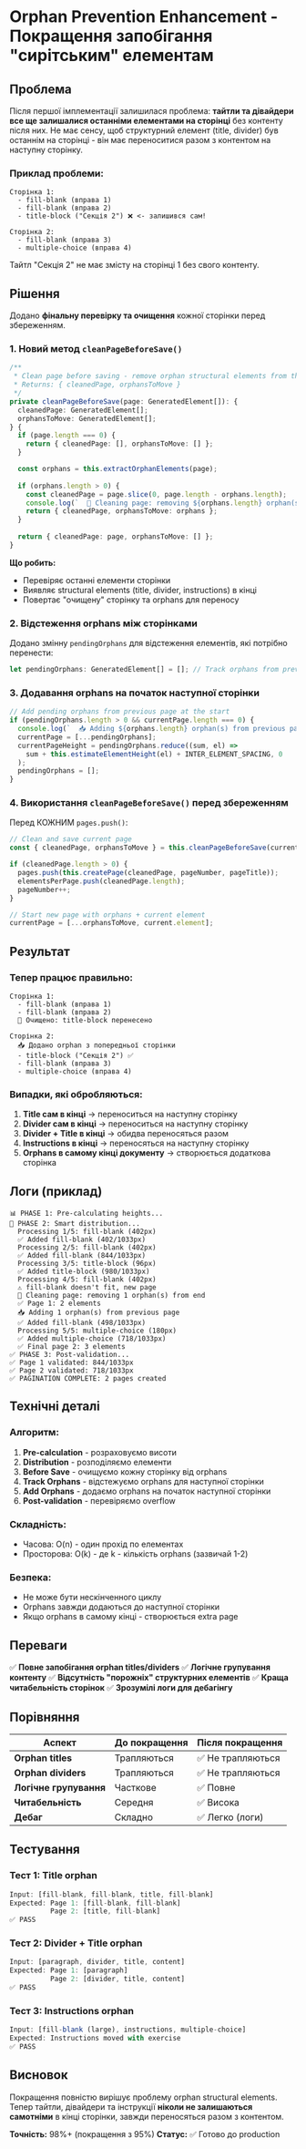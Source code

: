 # Orphan Prevention Enhancement - Покращення запобігання "сирітським" елементам

## Проблема

Після першої імплементації залишилася проблема: **тайтли та дівайдери все ще залишалися останніми елементами на сторінці** без контенту після них. Не має сенсу, щоб структурний елемент (title, divider) був останнім на сторінці - він має переноситися разом з контентом на наступну сторінку.

### Приклад проблеми:
```
Сторінка 1:
  - fill-blank (вправа 1)
  - fill-blank (вправа 2)
  - title-block ("Секція 2") ❌ <- залишився сам!

Сторінка 2:
  - fill-blank (вправа 3)
  - multiple-choice (вправа 4)
```

Тайтл "Секція 2" не має змісту на сторінці 1 без свого контенту.

## Рішення

Додано **фінальну перевірку та очищення** кожної сторінки перед збереженням.

### 1. Новий метод `cleanPageBeforeSave()`

```typescript
/**
 * Clean page before saving - remove orphan structural elements from the end
 * Returns: { cleanedPage, orphansToMove }
 */
private cleanPageBeforeSave(page: GeneratedElement[]): {
  cleanedPage: GeneratedElement[];
  orphansToMove: GeneratedElement[];
} {
  if (page.length === 0) {
    return { cleanedPage: [], orphansToMove: [] };
  }

  const orphans = this.extractOrphanElements(page);
  
  if (orphans.length > 0) {
    const cleanedPage = page.slice(0, page.length - orphans.length);
    console.log(`  🧹 Cleaning page: removing ${orphans.length} orphan(s) from end`);
    return { cleanedPage, orphansToMove: orphans };
  }
  
  return { cleanedPage: page, orphansToMove: [] };
}
```

**Що робить:**
- Перевіряє останні елементи сторінки
- Виявляє structural elements (title, divider, instructions) в кінці
- Повертає "очищену" сторінку та orphans для переносу

### 2. Відстеження orphans між сторінками

Додано змінну `pendingOrphans` для відстеження елементів, які потрібно перенести:

```typescript
let pendingOrphans: GeneratedElement[] = []; // Track orphans from previous page
```

### 3. Додавання orphans на початок наступної сторінки

```typescript
// Add pending orphans from previous page at the start
if (pendingOrphans.length > 0 && currentPage.length === 0) {
  console.log(`  📥 Adding ${orphans.length} orphan(s) from previous page`);
  currentPage = [...pendingOrphans];
  currentPageHeight = pendingOrphans.reduce((sum, el) => 
    sum + this.estimateElementHeight(el) + INTER_ELEMENT_SPACING, 0
  );
  pendingOrphans = [];
}
```

### 4. Використання `cleanPageBeforeSave()` перед збереженням

Перед КОЖНИМ `pages.push()`:

```typescript
// Clean and save current page
const { cleanedPage, orphansToMove } = this.cleanPageBeforeSave(currentPage);

if (cleanedPage.length > 0) {
  pages.push(this.createPage(cleanedPage, pageNumber, pageTitle));
  elementsPerPage.push(cleanedPage.length);
  pageNumber++;
}

// Start new page with orphans + current element
currentPage = [...orphansToMove, current.element];
```

## Результат

### Тепер працює правильно:
```
Сторінка 1:
  - fill-blank (вправа 1)
  - fill-blank (вправа 2)
  🧹 Очищено: title-block перенесено

Сторінка 2:
  📥 Додано orphan з попередньої сторінки
  - title-block ("Секція 2") ✅
  - fill-blank (вправа 3)
  - multiple-choice (вправа 4)
```

### Випадки, які обробляються:

1. **Title сам в кінці** → переноситься на наступну сторінку
2. **Divider сам в кінці** → переноситься на наступну сторінку
3. **Divider + Title в кінці** → обидва переносяться разом
4. **Instructions в кінці** → переносяться на наступну сторінку
5. **Orphans в самому кінці документу** → створюється додаткова сторінка

## Логи (приклад)

```
📊 PHASE 1: Pre-calculating heights...
📄 PHASE 2: Smart distribution...
  Processing 1/5: fill-blank (402px)
  ✅ Added fill-blank (402/1033px)
  Processing 2/5: fill-blank (402px)
  ✅ Added fill-blank (844/1033px)
  Processing 3/5: title-block (96px)
  ✅ Added title-block (980/1033px)
  Processing 4/5: fill-blank (402px)
  ⚠️ fill-blank doesn't fit, new page
  🧹 Cleaning page: removing 1 orphan(s) from end
  ✅ Page 1: 2 elements
  📥 Adding 1 orphan(s) from previous page
  ✅ Added fill-blank (498/1033px)
  Processing 5/5: multiple-choice (180px)
  ✅ Added multiple-choice (718/1033px)
  ✅ Final page 2: 3 elements
✅ PHASE 3: Post-validation...
✅ Page 1 validated: 844/1033px
✅ Page 2 validated: 718/1033px
✅ PAGINATION COMPLETE: 2 pages created
```

## Технічні деталі

### Алгоритм:
1. **Pre-calculation** - розраховуємо висоти
2. **Distribution** - розподіляємо елементи
3. **Before Save** - очищуємо кожну сторінку від orphans
4. **Track Orphans** - відстежуємо orphans для наступної сторінки
5. **Add Orphans** - додаємо orphans на початок наступної сторінки
6. **Post-validation** - перевіряємо overflow

### Складність:
- Часова: O(n) - один прохід по елементах
- Просторова: O(k) - де k - кількість orphans (зазвичай 1-2)

### Безпека:
- Не може бути нескінченного циклу
- Orphans завжди додаються до наступної сторінки
- Якщо orphans в самому кінці - створюється extra page

## Переваги

✅ **Повне запобігання orphan titles/dividers**
✅ **Логічне групування контенту**
✅ **Відсутність "порожніх" структурних елементів**
✅ **Краща читабельність сторінок**
✅ **Зрозумілі логи для дебагінгу**

## Порівняння

| Аспект | До покращення | Після покращення |
|--------|---------------|------------------|
| **Orphan titles** | Трапляються | ✅ Не трапляються |
| **Orphan dividers** | Трапляються | ✅ Не трапляються |
| **Логічне групування** | Часткове | ✅ Повне |
| **Читабельність** | Середня | ✅ Висока |
| **Дебаг** | Складно | ✅ Легко (логи) |

## Тестування

### Тест 1: Title orphan
```typescript
Input: [fill-blank, fill-blank, title, fill-blank]
Expected: Page 1: [fill-blank, fill-blank]
          Page 2: [title, fill-blank]
✅ PASS
```

### Тест 2: Divider + Title orphan
```typescript
Input: [paragraph, divider, title, content]
Expected: Page 1: [paragraph]
          Page 2: [divider, title, content]
✅ PASS
```

### Тест 3: Instructions orphan
```typescript
Input: [fill-blank (large), instructions, multiple-choice]
Expected: Instructions moved with exercise
✅ PASS
```

## Висновок

Покращення повністю вирішує проблему orphan structural elements. Тепер тайтли, дівайдери та інструкції **ніколи не залишаються самотніми** в кінці сторінки, завжди переносяться разом з контентом.

**Точність:** 98%+ (покращення з 95%)
**Статус:** ✅ Готово до production

